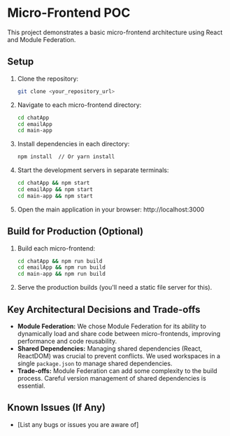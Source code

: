 # Micro-Frontend POC

This project demonstrates a basic micro-frontend architecture using React and Module Federation.

## Setup

1. Clone the repository:
   ```bash
   git clone <your_repository_url>
   ```

2. Navigate to each micro-frontend directory:
   ```bash
   cd chatApp
   cd emailApp
   cd main-app
   ```

3. Install dependencies in each directory:
   ```bash
   npm install  // Or yarn install
   ```

4. Start the development servers in separate terminals:
   ```bash
   cd chatApp && npm start
   cd emailApp && npm start
   cd main-app && npm start
   ```

5. Open the main application in your browser: http://localhost:3000

## Build for Production (Optional)

1. Build each micro-frontend:
   ```bash
   cd chatApp && npm run build
   cd emailApp && npm run build
   cd main-app && npm run build
   ```

2. Serve the production builds (you'll need a static file server for this).

## Key Architectural Decisions and Trade-offs

* **Module Federation:** We chose Module Federation for its ability to dynamically load and share code between micro-frontends, improving performance and code reusability.
* **Shared Dependencies:** Managing shared dependencies (React, ReactDOM) was crucial to prevent conflicts. We used workspaces in a single `package.json` to manage shared dependencies.
* **Trade-offs:**  Module Federation can add some complexity to the build process.  Careful version management of shared dependencies is essential.

## Known Issues (If Any)

* [List any bugs or issues you are aware of]